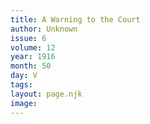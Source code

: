 ```yaml
---
title: A Warning to the Court
author: Unknown
issue: 6
volume: 12
year: 1916
month: 50
day: V
tags:
layout: page.njk
image:
---
```




